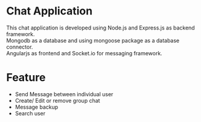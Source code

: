 # Chat Application
This chat application is developed using Node.js and Express.js as backend framework.<br/>
Mongodb as a database and using mongoose package as a database connector.<br/>
Angularjs as frontend and Socket.io for messaging framework.
# Feature
- Send Message between individual user
- Create/ Edit or remove group chat
- Message backup
- Search user
